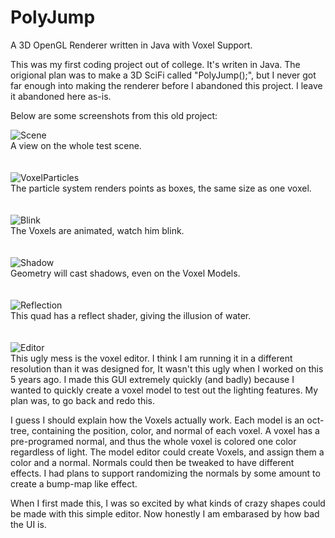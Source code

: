 # PolyJump
A 3D OpenGL Renderer written in Java with Voxel Support.

This was my first coding project out of college. It's writen in Java. The origional plan was to make a 3D SciFi called "PolyJump();",
but I never got far enough into making the renderer before I abandoned this project. I leave it abandoned here as-is.  

Below are some screenshots from this old project:

![Scene](https://imgur.com/cneTWiN.gif)  
A view on the whole test scene.  
<br />
<br />
![VoxelParticles](https://imgur.com/kxWAXN9.gif)  
The particle system renders points as boxes, the same size as one voxel.  
<br />
<br />
![Blink](https://imgur.com/ML4x5JN.gif)  
The Voxels are animated, watch him blink.  
<br />
<br />
![Shadow](https://imgur.com/bUWiot1.gif)  
Geometry will cast shadows, even on the Voxel Models.  
<br />
<br />
![Reflection](https://imgur.com/hflC6cb.gif)  
This quad has a reflect shader, giving the illusion of water.  
<br />
<br />
![Editor](https://imgur.com/yHgNXMX.gif)  
This ugly mess is the voxel editor. I think I am running it in a different resolution than it was designed for, It wasn't this ugly when I worked on this 5 years ago. I made this GUI extremely quickly (and badly) because I wanted to quickly create a voxel model to test out the lighting features. My plan was, to go back and redo this. 

I guess I should explain how the Voxels actually work. Each model is an oct-tree, containing the position, color, and normal of each voxel. A voxel has a pre-programed normal, and thus the whole voxel is colored one color regardless of light. The model editor could create Voxels, and assign them a color and a normal. Normals could then be tweaked to have different effects. I had plans to support randomizing the normals by some amount to create a bump-map like effect. 

When I first made this, I was so excited by what kinds of crazy shapes could be made with this simple editor. Now honestly I am embarased by how bad the UI is.
